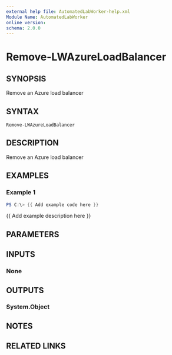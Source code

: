 ```yaml
---
external help file: AutomatedLabWorker-help.xml
Module Name: AutomatedLabWorker
online version:
schema: 2.0.0
---
```


# Remove-LWAzureLoadBalancer

## SYNOPSIS
Remove an Azure load balancer

## SYNTAX

```
Remove-LWAzureLoadBalancer
```

## DESCRIPTION
Remove an Azure load balancer

## EXAMPLES

### Example 1
```powershell
PS C:\> {{ Add example code here }}
```

{{ Add example description here }}

## PARAMETERS

## INPUTS

### None
## OUTPUTS

### System.Object
## NOTES

## RELATED LINKS
